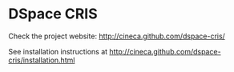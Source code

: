 DSpace CRIS
===========

Check the project website: http://cineca.github.com/dspace-cris/

See installation instructions at http://cineca.github.com/dspace-cris/installation.html
